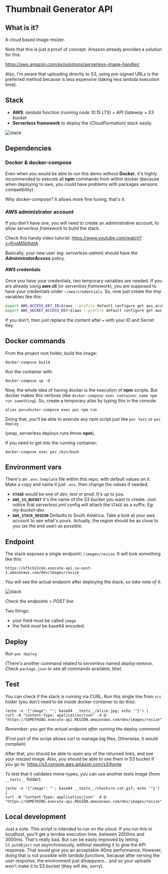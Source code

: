 # Thumbnail Generator API

## What is it?

A cloud based image resizer. 

Note that this is just a proof of concept. Amazon already provides a solution for this:

https://aws.amazon.com/es/solutions/serverless-image-handler/

Also, I'm aware that uploading directly to S3, using pre-signed URLs is the preferred method because is less expensive (taking less lambda execution time).

## Stack

- **AWS**: *lambda* function (running _node 10.15 LTS_) + *API Gateway* + *S3 bucket*
- **Serverless framework** to deploy the (_CloudFormation_) stack easily. 

![stack](https://i.imgur.com/nCbc2BJ.png)

## Dependencies

### Docker & docker-compose
Even when you would be able to run this demo without **Docker**, it's highly recommended to execute all **npm** commands from within docker (because when deploying to _aws_, you could have problems with packages versions compatibility). 

Why *docker-compose*? It allows more fine tuning, that's it.

### AWS administrator account
If you don't have one, you will need to create an administrative account, to allow _serverless framework_ to build the stack.

Check this handy video tutorial:
https://www.youtube.com/watch?v=KngM5bfpttA

Basically, your new user (eg: _serverless-admin_) should have the ***AdministratorAccess*** policy.

#### AWS credentials

Once you have your credentials, two temporary variables are needed. If you are already using **aws cli** (or _serverless framework_), you are supposed to have your credentials under `~/aws/credentials`. So, now just create the _tmp_ variables like this:

```bash
export AWS_ACCESS_KEY_ID=$(aws --profile default configure get aws_access_key_id)
export AWS_SECRET_ACCESS_KEY=$(aws --profile default configure get aws_secret_access_key)
```

If you don't, then just replace the content after `=` with your ID and Secret Key.

## Docker commands

From the project root folder, build the image:

`docker-compose build`

Run the container with:

`docker-compose up -d`

Now, the whole idea of having docker is the execution of **npm** scripts. But docker makes this verbose (like `docker-compose exec container_name npm run something`). So, create a temporary alias by typing this in the console:

`alias poc=docker-compose exec poc npm run`

Doing that, you'll be able to execute any npm script just like `poc test` or `poc deploy` 

(yeap, serverless deploys runs throw **npm**).

If you need to get into the running container: 

`docker-compose exec poc /bin/bash`

## Environment vars
There's an `.env.template` file within this repo, with default values on it. Make a copy and name it just `.env`, then change the values if needed.

- **`STAGE`** would be one of _dev_, _test_ or _prod_. It's up to you.
- **`AWS_S3_BUCKET`** it's the name of the S3 bucket you want to create. Just notice that _serverless.yml_ config will attach the `STAGE` as a suffix. Eg: _my-bucket-dev_
- **`AWS_STACK_REGION`** Defaults to South América. Take a look at your aws account to see what's yours. Actually, the region should be as close to you (as the end user) as possible.

## Endpoint

The stack exposes a single endpoint: `/images/resize`. It will look something like this:

`https://kf5ch22ckk.execute-api.sa-east-1.amazonaws.com/dev/images/resize`

You will see the actual endpoint after deploying the stack, so _take note of it_.

![stack](https://i.imgur.com/JMpAHP7.png)

_Check the endpoints > POST line_

Two things:
- your field _must_ be called `image`
- the field _must_ be base64 encoded.

## Deploy 

Run `poc deploy`

(There's another command related to _serverless_ named _deploy:remove_. Check `package.json` to see all commands available, btw)

## Test

You can check if the stack is running via CURL. Run this single line from `src` folder (you don't need to be inside docker container to do this):

```bach
(echo -n '{"image": "'; base64 __tests__/alice.jpg; echo '"}') |
curl -H "Content-Type: application/json" -d @-  "https://SOMETHING.execute-api.REGION.amazonaws.com/dev/images/resize"
```

_Remember: you get the actual endpoint after running the deploy command_

(First part of the script allows curl to manage big files. Otherwise, it would complain) 

After that, you should be able to open any of the returned links, and see your resized image. Also, you should be able to see them in S3 bucket if you go to:
https://s3.console.aws.amazon.com/s3/home

To test that it validates mime-types, you can use another tests image (from `__tests__` folder):

```bach
(echo -n '{"image": "'; base64 __tests__/cheshire-cat.gif; echo '"}') |
curl -H "Content-Type: application/json" -d @-  "https://SOMETHING.execute-api.REGION.amazonaws.com/dev/images/resize"
```

## Local development

Just a note. This script is intended to run _on the cloud_. If you run this in _localhost_, you'll get a terrible execution time, between 2000ms and 3000ms. That's really bad. But can be easily improved by letting `S3.putObject` run asynchronously, without _awaiting_ it to give the API response. That would give you an acceptable 40ms performance. However, doing that is not possible with _lambda functions_, because after serving the user response, the environment just _disappears_... and so your uploads won't make it to S3 bucket (they will die, sorry). 